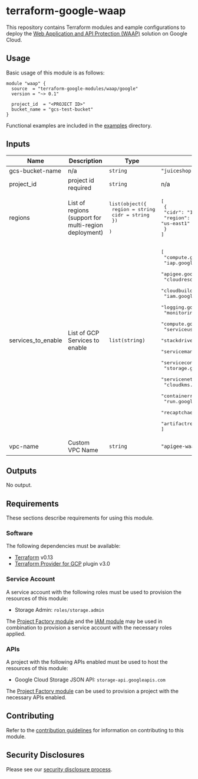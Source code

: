 # terraform-google-waap

This repository contains Terraform modules and eample configurations to deploy the [Web Application and API Protection (WAAP)](https://cloud.google.com/solutions/web-app-and-api-protection) solution on Google Cloud.


## Usage

Basic usage of this module is as follows:

```hcl
module "waap" {
  source  = "terraform-google-modules/waap/google"
  version = "~> 0.1"

  project_id  = "<PROJECT ID>"
  bucket_name = "gcs-test-bucket"
}
```

Functional examples are included in the
[examples](./examples/) directory.

<!-- BEGINNING OF PRE-COMMIT-TERRAFORM DOCS HOOK -->
## Inputs

| Name | Description | Type | Default | Required |
|------|-------------|------|---------|:--------:|
| gcs-bucket-name | n/a | `string` | `"juiceshop-code"` | no |
| project\_id | project id required | `string` | n/a | yes |
| regions | List of regions (support for multi-region deployment) | <pre>list(object({<br>    region = string<br>    cidr   = string<br>    })<br>  )</pre> | <pre>[<br>  {<br>    "cidr": "10.0.32.0/20",<br>    "region": "us-east1"<br>  }<br>]</pre> | no |
| services\_to\_enable | List of GCP Services to enable | `list(string)` | <pre>[<br>  "compute.googleapis.com",<br>  "iap.googleapis.com",<br>  "apigee.googleapis.com",<br>  "cloudresourcemanager.googleapis.com",<br>  "cloudbuild.googleapis.com",<br>  "iam.googleapis.com",<br>  "logging.googleapis.com",<br>  "monitoring.googleapis.com",<br>  "compute.googleapis.com",<br>  "serviceusage.googleapis.com",<br>  "stackdriver.googleapis.com",<br>  "servicemanagement.googleapis.com",<br>  "servicecontrol.googleapis.com",<br>  "storage.googleapis.com",<br>  "servicenetworking.googleapis.com",<br>  "cloudkms.googleapis.com",<br>  "containerregistry.googleapis.com",<br>  "run.googleapis.com",<br>  "recaptchaenterprise.googleapis.com",<br>  "artifactregistry.googleapis.com"<br>]</pre> | no |
| vpc-name | Custom VPC Name | `string` | `"apigee-waap-demo"` | no |

## Outputs

No output.

<!-- END OF PRE-COMMIT-TERRAFORM DOCS HOOK -->

## Requirements

These sections describe requirements for using this module.

### Software

The following dependencies must be available:

- [Terraform][terraform] v0.13
- [Terraform Provider for GCP][terraform-provider-gcp] plugin v3.0

### Service Account

A service account with the following roles must be used to provision
the resources of this module:

- Storage Admin: `roles/storage.admin`

The [Project Factory module][project-factory-module] and the
[IAM module][iam-module] may be used in combination to provision a
service account with the necessary roles applied.

### APIs

A project with the following APIs enabled must be used to host the
resources of this module:

- Google Cloud Storage JSON API: `storage-api.googleapis.com`

The [Project Factory module][project-factory-module] can be used to
provision a project with the necessary APIs enabled.

## Contributing

Refer to the [contribution guidelines](./CONTRIBUTING.md) for
information on contributing to this module.

[iam-module]: https://registry.terraform.io/modules/terraform-google-modules/iam/google
[project-factory-module]: https://registry.terraform.io/modules/terraform-google-modules/project-factory/google
[terraform-provider-gcp]: https://www.terraform.io/docs/providers/google/index.html
[terraform]: https://www.terraform.io/downloads.html

## Security Disclosures

Please see our [security disclosure process](./SECURITY.md).
